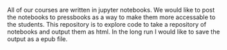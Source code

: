 All of our courses are written in jupyter notebooks. We would like to post the notebooks to pressbooks as a way to make them more accessable to the students.  This repository is to explore code to take a repository of notebooks and output them as html. In the long run I would like to save the output as a epub file.

